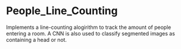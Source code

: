 # People_Line_Counting
Implements a line-counting alogirithm to track the amount of people entering a room. A CNN is also used to classify segmented images as containing a head or not.
